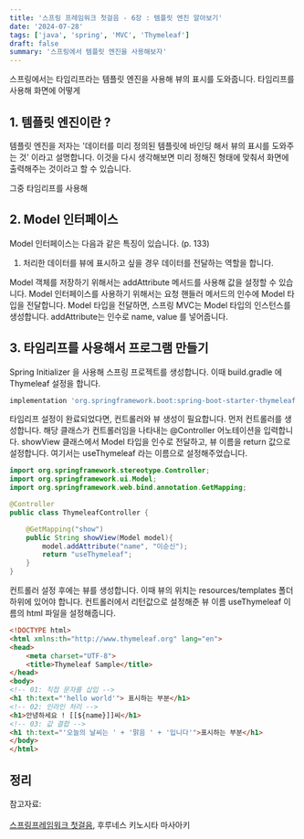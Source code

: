 ```yaml
---
title: '스프링 프레임워크 첫걸음 - 6장 : 템플릿 엔진 알아보기'
date: '2024-07-28'
tags: ['java', 'spring', 'MVC', 'Thymeleaf']
draft: false
summary: '스프링에서 템플릿 엔진을 사용해보자' 
---
```


스프링에서는 타임리프라는 템플릿 엔진을 사용해 뷰의 표시를 도와줍니다. 타임리프를 사용해 화면에 어떻게 

## 1. 템플릿 엔진이란 ?

템플릿 엔진을 저자는 '데이터를 미리 정의된 템플릿에 바인딩 해서 뷰의 표시를 도와주는 것' 이라고 설명합니다. 이것을 다시 생각해보면 미리 정해진 형태에 맞춰서 화면에 출력해주는 것이라고 할 수 있습니다.

그중 타임리프를 사용해 

## 2. Model 인터페이스

Model 인터페이스는 다음과 같은 특징이 있습니다. (p. 133)

1. 처리한 데이터를 뷰에 표시하고 싶을 경우 데이터를 전달하는 역할을 합니다.

Model 객체를 저장하기 위해서는 addAttribute 메서드를 사용해 값을 설정할 수 있습니다. Model 인터페이스를 사용하기 위해서는 요청 핸들러 메서드의 인수에 Model 타입을 전달합니다. Model 타입을 전달하면, 스프링 MVC는 Model 타입의 인스턴스를 생성합니다. addAttribute는 인수로 name, value 를 넣어줍니다.


## 3. 타임리프를 사용해서 프로그램 만들기

Spring Initializer 을 사용해 스프링 프로젝트를 생성합니다. 이때 build.gradle 에 Thymeleaf 설정을 합니다. 

```bash
implementation 'org.springframework.boot:spring-boot-starter-thymeleaf'
```

타임리프 설정이 완료되었다면, 컨트롤러와 뷰 생성이 필요합니다. 먼저 컨트롤러를 생성합니다. 해당 클래스가 컨트롤러임을 나타내는 @Controller 어노테이션을 입력합니다. showView 클래스에서 Model 타입을 인수로 전달하고, 뷰 이름을 return 값으로 설정합니다. 여기서는 useThymeleaf 라는 이름으로 설정해주었습니다.

```java
import org.springframework.stereotype.Controller;
import org.springframework.ui.Model;
import org.springframework.web.bind.annotation.GetMapping;

@Controller
public class ThymeleafController {

    @GetMapping("show")
    public String showView(Model model){
        model.addAttribute("name", "이순신");
        return "useThymeleaf";
    }
}
```

컨트롤러 설정 후에는 뷰를 생성합니다. 이때 뷰의 위치는 resources/templates 폴더 하위에 있어야 합니다. 컨트롤러에서 리턴값으로 설정해준 뷰 이름 useThymeleaf 이름의 html 파일을 설정해줍니다.

```html
<!DOCTYPE html>
<html xmlns:th="http://www.thymeleaf.org" lang="en">
<head>
    <meta charset="UTF-8">
    <title>Thymeleaf Sample</title>
</head>
<body>
<!-- 01: 직접 문자를 삽입 -->
<h1 th:text="'hello world'"> 표시하는 부분</h1>
<!-- 02: 인라인 처리 -->
<h1>안녕하세요 ! [[${name}]]씨</h1>
<!-- 03: 값 결합 -->
<h1 th:text="'오늘의 날씨는 ' + '맑음 ' + '입니다'">표시하는 부분</h1>
</body>
</html>
```


## 정리



참고자료: <br></br>[스프링프레임워크 첫걸음](https://www.aladin.co.kr/shop/wproduct.aspx?ItemId=301096602), 후루네스 키노시타 마사아키<br></br>
